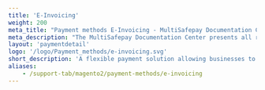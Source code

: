 ```yaml
---
title: 'E-Invoicing'
weight: 200
meta_title: "Payment methods E-Invoicing - MultiSafepay Documentation Center"
meta_description: "The MultiSafepay Documentation Center presents all relevant information about our Plugins and API. You can also find support pages for Payment Methods, Tools and General Questions as well as the contact details of our Support and Integration Teams."
layout: 'paymentdetail'
logo: '/logo/Payment_methods/e-invoicing.svg' 
short_description: 'A flexible payment solution allowing businesses to take control and personalize consumer payments.'
aliases:
    - /support-tab/magento2/payment-methods/e-invoicing
---
```

